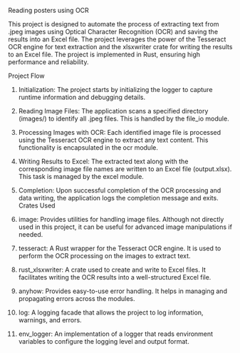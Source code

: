 Reading posters using OCR

This project is designed to automate the process of extracting text from .jpeg images using Optical Character Recognition (OCR) and saving the results into an Excel file. The project leverages the power of the Tesseract OCR engine for text extraction and the xlsxwriter crate for writing the results to an Excel file. The project is implemented in Rust, ensuring high performance and reliability.

Project Flow

1.	Initialization:
  The project starts by initializing the logger to capture runtime information and debugging details.
2.	Reading Image Files:
  The application scans a specified directory (images/) to identify all .jpeg files. This is handled by the file_io module.
3.	Processing Images with OCR:
  Each identified image file is processed using the Tesseract OCR engine to extract any text content. This functionality is encapsulated in the ocr module.
4.	Writing Results to Excel:
  The extracted text along with the corresponding image file names are written to an Excel file (output.xlsx). This task is managed by the excel module.
5.	Completion:
  Upon successful completion of the OCR processing and data writing, the application logs the completion message and exits.
Crates Used

1.	image:
  Provides utilities for handling image files. Although not directly used in this project, it can be useful for advanced image manipulations if needed.
2.	tesseract:
  A Rust wrapper for the Tesseract OCR engine. It is used to perform the OCR processing on the images to extract text.
3.	rust_xlsxwriter:
  A crate used to create and write to Excel files. It facilitates writing the OCR results into a well-structured Excel file.
4.	anyhow:
  Provides easy-to-use error handling. It helps in managing and propagating errors across the modules.
5.	log:
  A logging facade that allows the project to log information, warnings, and errors.
6.	env_logger:
  An implementation of a logger that reads environment variables to configure the logging level and output format.
